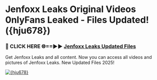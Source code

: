 # Jenfoxx Leaks Original Videos 0nlyFans Leaked - Files Updated! ({hju678})

<h3>🔴 CLICK HERE 🌐==►► <a href="https://tinyurl.com/3ytaskbp" rel="nofollow">Jenfoxx Leaks Updated Files</a></h3>

Get Jenfoxx Leaks and all content. Now you can access all videos and pictures of Jenfoxx Leaks. New Updated Files 2025!

[![{hju678}](https://i.imgur.com/vBTAXPR.gif)](https://tinyurl.com/3ytaskbp)